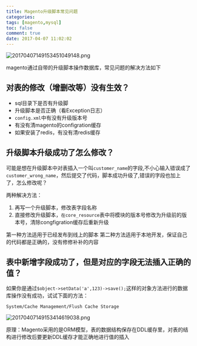 ```yaml
---
title: Magento升级脚本常见问题
categories:
tags: [magento,mysql]
toc: false
comment: true
date: 2017-04-07 11:02:02
---
```



![20170407149153451049148.png](/images/20170407149153451049148.png)

magento通过自带的升级脚本操作数据库，常见问题的解决方法如下

<!--more-->

## 对表的修改（增删改等）没有生效？
 - sql目录下是否有升级脚
 - 升级脚本是否正确（看Exception日志）
 - `config.xml`中有没有升级版本号
 - 有没有清magento的configration缓存
 - 如果安装了redis，有没有清redis缓存


## 升级脚本升级成功了怎么修改？
可能是想在升级脚本中对表插入一个叫`customer_name`的字段,不小心输入错误成了`customer_wrong_name`，然后提交了代码，脚本成功升级了,错误的字段也加上了，怎么修改呢？

两种解决方法：

 1. 再写一个升级脚本，修改表字段名称
 2. 直接修改升级脚本，`在core_resource`表中将模块的版本号修改为升级前的版本号，清除congfigration缓存后重新升级

 第一种方法适用于已经发布到线上的脚本
 第二种方法适用于本地开发，保证自己的代码都是正确的，没有修修补补的内容


## 表中新增字段成功了，但是对应的字段无法插入正确的值？
如果你是通过`$object->setData('a',123)->save();`这样的对象方法进行的数据库操作没有成功，试试下面的方法：

`System/Cache Management/Flush Cache Storage`

![20170407149153414619038.png](/images/20170407149153414619038.png)

原理：Magento采用的是ORM模型，表的数据结构保存在DDL缓存里，对表的结构进行修改后要更新DDL缓存才能正确地进行值的插入

